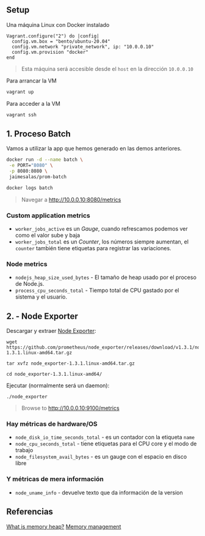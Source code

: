 ## Setup

Una máquina Linux con Docker instalado


```Vagrantfile
Vagrant.configure("2") do |config|
  config.vm.box = "bento/ubuntu-20.04"
  config.vm.network "private_network", ip: "10.0.0.10"
  config.vm.provision "docker"
end
```

> Esta máquina será accesible desde el `host` en la dirección `10.0.0.10` 

Para arrancar la VM

```bash
vagrant up
```

Para acceder a la VM

```bash
vagrant ssh
```

## 1. Proceso Batch

Vamos a utilizar la app que hemos generado en las demos anteriores.

```bash
docker run -d --name batch \
 -e PORT="8080" \
 -p 8080:8080 \
 jaimesalas/prom-batch

docker logs batch
```

> Navegar a http://10.0.0.10:8080/metrics

### Custom application metrics

- `worker_jobs_active` es un _Gauge_, cuando refrescamos podemos ver como el valor sube y baja
- `worker_jobs_total` es un _Counter_, los números siempre aumentan, el `counter` también tiene etiquetas para registrar las variaciones. 

### Node metrics

- `nodejs_heap_size_used_bytes` - El tamaño de heap usado por el proceso de Node.js.  
- `process_cpu_seconds_total` - Tiempo total de CPU gastado por el sistema y el usuario.

## 2. - Node Exporter

Descargar y extraer [Node Exporter](https://github.com/prometheus/node_exporter): 

```
wget https://github.com/prometheus/node_exporter/releases/download/v1.3.1/node_exporter-1.3.1.linux-amd64.tar.gz

tar xvfz node_exporter-1.3.1.linux-amd64.tar.gz

cd node_exporter-1.3.1.linux-amd64/
```

Ejecutar (normalmente será un daemon):

```
./node_exporter
```

> Browse to http://10.0.0.10:9100/metrics

###  Hay métricas de hardware/OS

- `node_disk_io_time_seconds_total` - es un contador con la etiqueta `name`
- `node_cpu_seconds_total` - tiene etiquetas para el CPU core y el modo de trabajo
- `node_filesystem_avail_bytes` - es un gauge con el espacio en disco libre

### Y métricas de mera información

- `node_uname_info` - devuelve texto que da información de la version

## Referencias

[What is memory heap?](https://stackoverflow.com/questions/2308751/what-is-a-memory-heap)
[Memory management](https://en.wikipedia.org/wiki/Memory_management#HEAP)